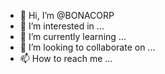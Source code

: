 - 👋 Hi, I’m @BONACORP
- 👀 I’m interested in ...
- 🌱 I’m currently learning ...
- 💞️ I’m looking to collaborate on ...
- 📫 How to reach me ...

<!---
BONACORP/BONACORP is a ✨ special ✨ repository because its `README.md` (this file) appears on your GitHub profile.
You can click the Preview link to take a look at your changes.
--->
